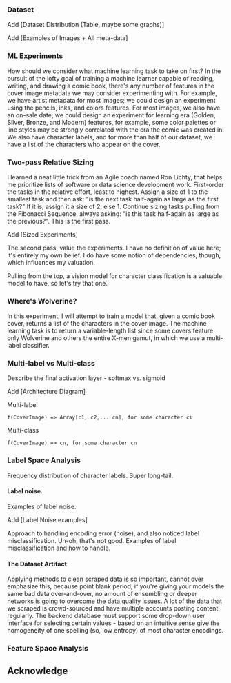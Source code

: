 

### Dataset

Add [Dataset Distribution (Table, maybe some graphs)]

Add [Examples of Images + All meta-data]

### ML Experiments

How should we consider what machine learning task to take on first? In the pursuit of the lofty goal of training a machine learner capable of reading, writing, and drawing a comic book, there's any number of features in the cover image metadata we may consider experimenting with. For example, we have artist metadata for most images; we could design an experiment using the pencils, inks, and colors features. For most images, we also have an on-sale date; we could design an experiment for learning era (Golden, Silver, Bronze, and Modern) features, for example, some color palettes or line styles may be strongly correlated with the era the comic was created in. We also have character labels, and for more than half of our dataset, we have a list of the characters who appear on the cover.

### Two-pass Relative Sizing

I learned a neat little trick from an Agile coach named Ron Lichty, that helps me prioritize lists of software or data science development work. First-order the tasks in the relative effort, least to highest. Assign a size of 1 to the smallest task and then ask: "is the next task half-again as large as the first task?" If it is, assign it a size of 2, else 1. Continue sizing tasks pulling from the Fibonacci Sequence, always asking: "is this task half-again as large as the previous?". This is the first pass.

Add [Sized Experiments]

The second pass, value the experiments. I have no definition of value here; it's entirely my own belief. I do have some notion of dependencies, though, which influences my valuation.

Pulling from the top, a vision model for character classification is a valuable model to have, so let's try that one.

### Where's Wolverine?

In this experiment, I will attempt to train a model that, given a comic book cover, returns a list of the characters in the cover image. The machine learning task is to return a variable-length list since some covers feature only Wolverine and others the entire X-men gamut, in which we use a multi-label classifier.

### Multi-label vs Multi-class

Describe the final activation layer - softmax vs. sigmoid

Add [Architecture Diagram]

Multi-label
```
f(CoverImage) => Array[c1, c2,... cn], for some character ci
```

Multi-class
```
f(CoverImage) => cn, for some character cn
```

### Label Space Analysis

Frequency distribution of character labels. Super long-tail.

#### Label noise.

Examples of label noise.

Add [Label Noise examples]

Approach to handling encoding error (noise), and also noticed label misclassification. Uh-oh, that's not good. Examples of label misclassification and how to handle.

#### The Dataset Artifact

Applying methods to clean scraped data is so important, cannot over emphasize this, because point blank period, if you're giving your models the same bad data over-and-over, no amount of ensembling or deeper networks is going to overcome the data quality issues. A lot of the data that we scraped is crowd-sourced and have multiple accounts posting content regularly. The backend database must support some drop-down user interface for selecting certain values - based on an intuitive sense give the homogeneity of one spelling (so, low entropy) of most character encodings.

### Feature Space Analysis






## Acknowledge